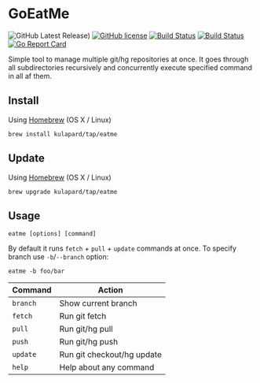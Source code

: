 # GoEatMe

![GitHub Latest Release)](https://img.shields.io/github/v/release/kulapard/go-eatme?logo=github)
[![GitHub license](https://img.shields.io/badge/license-MIT-blue.svg)](https://github.com/kulapard/go-eatme/blob/master/LICENSE)
[![Build Status](https://github.com/kulapard/go-eatme/actions/workflows/release.yml/badge.svg)](https://github.com/kulapard/go-eatme/actions/workflows/release.yml)
[![Build Status](https://github.com/kulapard/go-eatme/actions/workflows/ci.yml/badge.svg)](https://github.com/kulapard/go-eatme/actions/workflows/ci.yml)
[![Go Report Card](https://goreportcard.com/badge/github.com/kulapard/go-eatme)](https://goreportcard.com/report/github.com/kulapard/go-eatme)

Simple tool to manage multiple git/hg repositories at once. It goes through all subdirectories recursively and
concurrently execute specified command in all af them.

## Install ##

Using [Homebrew](http://brew.sh/) (OS X / Linux)

```shell
brew install kulapard/tap/eatme
```

## Update ##

Using [Homebrew](http://brew.sh/) (OS X / Linux)

```shell
brew upgrade kulapard/tap/eatme
```

## Usage ##

```shell
eatme [options] [command]
```

By default it runs `fetch` + `pull` + `update` commands at once.
To specify branch use `-b`/`--branch` option:

```shell
eatme -b foo/bar
```

| Command  | Action                     |
|----------|----------------------------|
| `branch` | Show current branch        |
| `fetch`  | Run git fetch              |
| `pull`   | Run git/hg pull            |
| `push`   | Run git/hg push            |
| `update` | Run git checkout/hg update |
| `help`   | Help about any command     |
